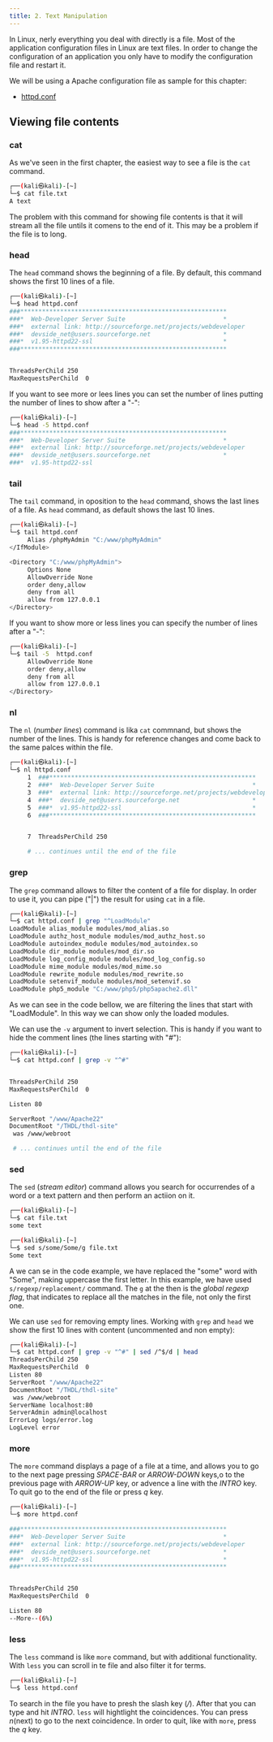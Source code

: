 ```yaml
---
title: 2. Text Manipulation
---
```


In Linux, nerly everything you deal with directly is a file. Most of the application configuration files in Linux are text files. In order to change the configuration of an application you only have to modify the configuration file and restart it.

We will be using a Apache configuration file as sample for this chapter:

- [httpd.conf](httpd.conf)

## Viewing file contents

### cat

As we've seen in the first chapter, the easiest way to see a file is the `cat` command.

```bash
┌──(kali㉿kali)-[~]
└─$ cat file.txt
A text
```

The problem with this command for showing file contents is that it will stream all the file untils it comens to the end of it. This may be a problem if the file is to long.

### head

The `head` command shows the beginning of a file. By default, this command shows the first 10 lines of a file.

```bash
┌──(kali㉿kali)-[~]
└─$ head httpd.conf
###*********************************************************
###*  Web-Developer Server Suite                           *
###*  external link: http://sourceforge.net/projects/webdeveloper         *
###*  devside_net@users.sourceforge.net                    *
###*  v1.95-httpd22-ssl                                    *
###*********************************************************


ThreadsPerChild 250
MaxRequestsPerChild  0
```

If you want to see more or lees lines you can set the number of lines putting the number of lines to show after a "-":

```bash
┌──(kali㉿kali)-[~]
└─$ head -5 httpd.conf
###*********************************************************
###*  Web-Developer Server Suite                           *
###*  external link: http://sourceforge.net/projects/webdeveloper         *
###*  devside_net@users.sourceforge.net                    *
###*  v1.95-httpd22-ssl
```

### tail

The `tail` command, in oposition to the `head` command, shows the last lines of a file. As `head` command, as default shows the last 10 lines.

```bash
┌──(kali㉿kali)-[~]
└─$ tail httpd.conf
     Alias /phpMyAdmin "C:/www/phpMyAdmin"
</IfModule>

<Directory "C:/www/phpMyAdmin">
     Options None
     AllowOverride None
     order deny,allow
     deny from all
     allow from 127.0.0.1
</Directory>
```

If you want to show more or less lines you can specify the number of lines after a "-":

```bash
┌──(kali㉿kali)-[~]
└─$ tail -5  httpd.conf
     AllowOverride None
     order deny,allow
     deny from all
     allow from 127.0.0.1
</Directory>
```

### nl

The `nl` (_number lines_) command is lika `cat` commnand, but shows the number of the lines. This is handy for reference changes and come back to the same palces within the file.

```bash
┌──(kali㉿kali)-[~]
└─$ nl httpd.conf
     1  ###*********************************************************
     2  ###*  Web-Developer Server Suite                           *
     3  ###*  external link: http://sourceforge.net/projects/webdeveloper         *
     4  ###*  devside_net@users.sourceforge.net                    *
     5  ###*  v1.95-httpd22-ssl                                    *
     6  ###*********************************************************


     7  ThreadsPerChild 250

     # ... continues until the end of the file
```

### grep

The `grep` command allows to filter the content of a file for display. In order to use it, you can pipe ("|") the result for using `cat` in a file.

```bash
┌──(kali㉿kali)-[~]
└─$ cat httpd.conf | grep "^LoadModule"
LoadModule alias_module modules/mod_alias.so
LoadModule authz_host_module modules/mod_authz_host.so
LoadModule autoindex_module modules/mod_autoindex.so
LoadModule dir_module modules/mod_dir.so
LoadModule log_config_module modules/mod_log_config.so
LoadModule mime_module modules/mod_mime.so
LoadModule rewrite_module modules/mod_rewrite.so
LoadModule setenvif_module modules/mod_setenvif.so
LoadModule php5_module "C:/www/php5/php5apache2.dll"
```

As we can see in the code bellow, we are filtering the lines that start with "LoadModule". In this way we can show only the loaded modules.

We can use the `-v` argument to invert selection. This is handy if you want to hide the comment lines (the lines starting with "#"):

```bash
┌──(kali㉿kali)-[~]
└─$ cat httpd.conf | grep -v "^#"


ThreadsPerChild 250
MaxRequestsPerChild  0

Listen 80

ServerRoot "/www/Apache22"
DocumentRoot "/THDL/thdl-site"
 was /www/webroot

 # ... continues until the end of the file
```

### sed

The `sed` (_stream editor_) command allows you search for occurrendes of a word or a text pattern and then perform an actiion on it.

```bash
┌──(kali㉿kali)-[~]
└─$ cat file.txt
some text

┌──(kali㉿kali)-[~]
└─$ sed s/some/Some/g file.txt
Some text
```

A we can se in the code example, we have replaced the "some" word with "Some", making uppercase the first letter. In this example, we have used `s/regexp/replacement/` command. The `g` at the then is the _global regexp flag_, that indicates to replace all the matches in the file, not only the first one.

We can use `sed` for removing empty lines. Working with `grep` and `head` we show the first 10 lines with content (uncommented and non empty):

```bash
┌──(kali㉿kali)-[~]
└─$ cat httpd.conf | grep -v "^#" | sed /^$/d | head
ThreadsPerChild 250
MaxRequestsPerChild  0
Listen 80
ServerRoot "/www/Apache22"
DocumentRoot "/THDL/thdl-site"
 was /www/webroot
ServerName localhost:80
ServerAdmin admin@localhost
ErrorLog logs/error.log
LogLevel error
```

### more

The `more` command displays a page of a file at a time, and allows you to go to the next page pressing _SPACE-BAR_ or _ARROW-DOWN_ keys,o to the previous page with _ARROW-UP_ key, or advence a line with the _INTRO_ key. To quit go to the end of the file or press _q_ key.

```bash
┌──(kali㉿kali)-[~]
└─$ more httpd.conf

###*********************************************************
###*  Web-Developer Server Suite                           *
###*  external link: http://sourceforge.net/projects/webdeveloper         *
###*  devside_net@users.sourceforge.net                    *
###*  v1.95-httpd22-ssl                                    *
###*********************************************************


ThreadsPerChild 250
MaxRequestsPerChild  0

Listen 80
--More--(6%)
```

### less

The `less` command is like `more` command, but with additional functionality. With `less` you can scroll in te file and also filter it for terms.

``` bash
┌──(kali㉿kali)-[~]
└─$ less httpd.conf
```

To search in the file you have to presh the slash key (_/_). After that you can type and hit _INTRO_. `less` will hightlight the coincidences. You can press _n_(next) to go to the next coincidence. In order to quit, like with `more`, press the _q_ key.